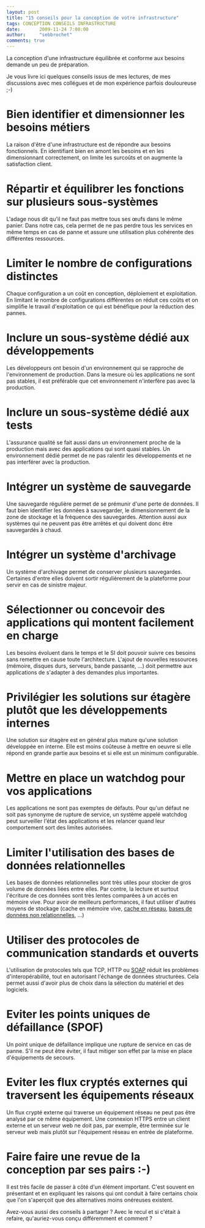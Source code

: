 ```yaml
---
layout: post
title: "15 conseils pour la conception de votre infrastructure"
tags: CONCEPTION CONSEILS INFRASTRUCTURE 
date:       2009-11-24 7:00:00
author:     "sebbrochet"
comments: true
---
```


La conception d'une infrastructure équilibrée et conforme aux besoins demande un peu de préparation.

Je vous livre ici quelques conseils issus de mes lectures, de mes discussions avec mes collégues et de mon expérience parfois douloureuse ;-)

# Bien identifier et dimensionner les besoins métiers
La raison d'être d'une infrastructure est de répondre aux besoins fonctionnels.
En identifiant bien en amont les besoins et en les dimensionnant correctement, on limite les surcoûts et on augmente la satisfaction client.

# Répartir et équilibrer les fonctions sur plusieurs sous-systèmes
L'adage nous dit qu'il ne faut pas mettre tous ses œufs dans le même panier. Dans notre cas, cela permet de ne pas perdre tous les services en même temps en cas de panne et assure une utilisation plus cohérente des différentes ressources.

# Limiter le nombre de configurations distinctes
Chaque configuration a un coût en conception, déploiement et exploitation. En limitant le nombre de configurations différentes on réduit ces coûts et on simplifie le travail d'exploitation ce qui est bénéfique pour la réduction des pannes.

# Inclure un sous-système dédié aux développements
Les développeurs ont besoin d'un environnement qui se rapproche de l'environnement de production. Dans la mesure où les applications ne sont pas stables, il est préférable que cet environnement n'interfère pas avec la production.

# Inclure un sous-système dédié aux tests
L'assurance qualité se fait aussi dans un environnement proche de la production mais avec des applications qui sont quasi stables. Un environnement dédié permet de ne pas ralentir les développements et ne pas interférer avec la production.

# Intégrer un système de sauvegarde
Une sauvegarde régulière permet de se prémunir d'une perte de données. Il faut bien identifier les données à sauvegarder, le dimensionnement de la zone de stockage et la fréquence des sauvegardes. Attention aussi aux systèmes qui ne peuvent pas être arrêtés et qui doivent donc être sauvegardés à chaud.

# Intégrer un système d'archivage
Un système d'archivage permet de conserver plusieurs sauvegardes. Certaines d'entre elles doivent sortir régulièrement de la plateforme pour servir en cas de sinistre majeur.

# Sélectionner ou concevoir des applications qui montent facilement en charge
Les besoins évoluent dans le temps et le SI doit pouvoir suivre ces besoins sans remettre en cause toute l'architecture. L'ajout de nouvelles ressources (mémoire, disques durs, serveurs, bande passante, ...) doit permettre aux applications de s'adapter à des demandes plus importantes.

# Privilégier les solutions sur étagère plutôt que les développements internes
Une solution sur étagère est en général plus mature qu'une solution développée en interne. Elle est moins coûteuse à mettre en oeuvre si elle répond en grande partie aux besoins et si elle est un minimum configurable.

# Mettre en place un watchdog pour vos applications
Les applications ne sont pas exemptes de défauts. Pour qu'un défaut ne soit pas synonyme de rupture de service, un système appelé watchdog peut surveiller l'état des applications et les relancer quand leur comportement sort des limites autorisées.

# Limiter l'utilisation des bases de données relationnelles
Les bases de données relationnelles sont très utiles pour stocker de gros volume de données liées entre elles. Par contre, la lecture et surtout l'écriture de ces données sont très lentes comparées à un accès en mémoire vive. Pour avoir de meilleurs performances, il faut utiliser d'autres moyens de stockage (cache en mémoire vive, [cache en réseau](http://memcached.org/), [bases de données non relationnelles](http://fr.wikipedia.org/wiki/NoSQL), ...)

# Utiliser des protocoles de communication standards et ouverts
L'utilisation de protocoles tels que TCP, HTTP ou [SOAP](http://www.w3.org/TR/soap12/)  réduit les problèmes d'interopérabilité, tout en autorisant l'échange de données structurées.  Cela permet aussi d'avoir plus de choix dans la sélection du matériel et des logiciels.

# Eviter les points uniques de défaillance (SPOF)
Un point unique de défaillance implique une rupture de service en cas de panne. S'il ne peut être éviter, il faut mitiger son effet par la mise en place d'équipements de secours.

# Eviter les flux cryptés externes qui traversent les équipements réseaux
Un flux crypté externe qui traverse un équipement réseau ne peut pas être analysé par ce même équipement. Une connexion HTTPS entre un client externe et un serveur web ne doit pas, par exemple, être terminée sur le serveur web mais plutôt sur l'équipement réseau en entrée de plateforme.

# Faire faire une revue de la conception par ses pairs :-)
Il est très facile de passer à côté d'un élément important. C'est souvent en présentant et en expliquant les raisons qui ont conduit à faire certains choix que l'on s'aperçoit que des alternatives moins onéreuses existent.

Avez-vous aussi des conseils à partager ?
Avec le recul et si c'était à refaire, qu'auriez-vous conçu différemment et comment ?

